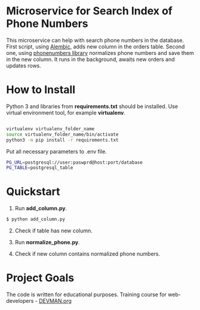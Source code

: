 # Microservice for Search Index of Phone Numbers

This microservice can help with search phone numbers in the database. First script, using [Alembic](https://alembic.sqlalchemy.org/en/latest/), adds new column in the orders table. Second one, using [phonenumbers library](https://github.com/daviddrysdale/python-phonenumbers) normalizes phone numbers and save them in the new column. It runs in the background, awaits new orders and updates rows.


# How to Install

Python 3 and libraries from **requirements.txt** should be installed. Use virtual environment tool, for example **virtualenv**.

```bash

virtualenv virtualenv_folder_name
source virtualenv_folder_name/bin/activate
python3 -m pip install -r requirements.txt
```

Put all necessary parameters to .env file.


```bash
PG_URL=postgresql://user:paswprd@host:port/database
PG_TABLE=postgresql_table

```

# Quickstart

1. Run **add_column.py**.

```bash
$ python add_column.py
```

2. Check if table has new column.

3. Run **normalize_phone.py**.

4. Check if new column contains normalized phone numbers.


# Project Goals

The code is written for educational purposes. Training course for web-developers - [DEVMAN.org](https://devman.org)
